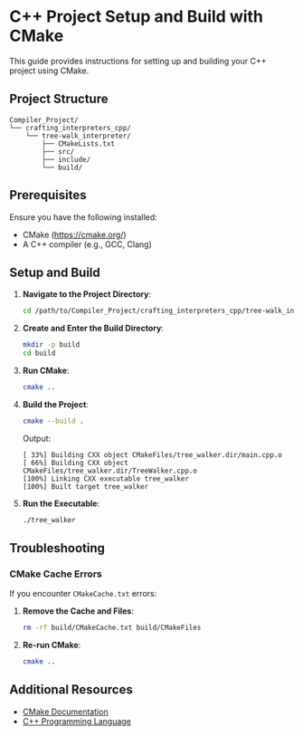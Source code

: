 # C++ Project Setup and Build with CMake

This guide provides instructions for setting up and building your C++ project using CMake.

## Project Structure

```
Compiler_Project/
└── crafting_interpreters_cpp/
    └── tree-walk_interpreter/
        ├── CMakeLists.txt
        ├── src/
        ├── include/
        └── build/
```

## Prerequisites

Ensure you have the following installed:
- CMake (https://cmake.org/)
- A C++ compiler (e.g., GCC, Clang)

## Setup and Build

1. **Navigate to the Project Directory**:

    ```sh
    cd /path/to/Compiler_Project/crafting_interpreters_cpp/tree-walk_interpreter/
    ```

2. **Create and Enter the Build Directory**:

    ```sh
    mkdir -p build
    cd build
    ```

3. **Run CMake**:

    ```sh
    cmake ..
    ```

4. **Build the Project**:

    ```sh
    cmake --build .
    ```

    Output:
    ```
    [ 33%] Building CXX object CMakeFiles/tree_walker.dir/main.cpp.o
    [ 66%] Building CXX object CMakeFiles/tree_walker.dir/TreeWalker.cpp.o
    [100%] Linking CXX executable tree_walker
    [100%] Built target tree_walker
    ```

5. **Run the Executable**:

    ```sh
    ./tree_walker
    ```

## Troubleshooting

### CMake Cache Errors

If you encounter `CMakeCache.txt` errors:

1. **Remove the Cache and Files**:

    ```sh
    rm -rf build/CMakeCache.txt build/CMakeFiles
    ```

2. **Re-run CMake**:

    ```sh
    cmake ..
    ```

## Additional Resources

- [CMake Documentation](https://cmake.org/documentation/)
- [C++ Programming Language](https://isocpp.org/)

